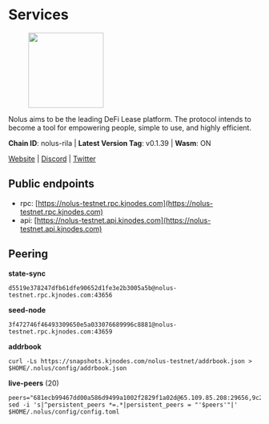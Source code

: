 # Services

<figure><img src="https://raw.githubusercontent.com/kj89/testnet_manuals/main/pingpub/logos/nolus.png" width="150" alt=""><figcaption></figcaption></figure>

Nolus aims to be the leading DeFi Lease platform. The protocol  intends to become a tool for empowering people, simple to use, and highly efficient.

**Chain ID**: nolus-rila | **Latest Version Tag**: v0.1.39 | **Wasm**: ON

[Website](https://www.nolus.io) | [Discord](https://discord.gg/nolus-protocol) | [Twitter](https://twitter.com/NolusProtocol)


## Public endpoints

* rpc: [https://nolus-testnet.rpc.kjnodes.com](https://nolus-testnet.rpc.kjnodes.com)
* api: [https://nolus-testnet.api.kjnodes.com](https://nolus-testnet.api.kjnodes.com)

## Peering

**state-sync**

```
d5519e378247dfb61dfe90652d1fe3e2b3005a5b@nolus-testnet.rpc.kjnodes.com:43656
```

**seed-node**

```
3f472746f46493309650e5a033076689996c8881@nolus-testnet.rpc.kjnodes.com:43659
```

**addrbook**
```
curl -Ls https://snapshots.kjnodes.com/nolus-testnet/addrbook.json > $HOME/.nolus/config/addrbook.json
```

**live-peers** (20)
```
peers="681ecb99467dd00a586d9499a1002f2829f1a02d@65.109.85.208:29656,9c2e998a64480dd06d36806a9cc85fa2692cd8f0@46.0.203.78:23636,d5519e378247dfb61dfe90652d1fe3e2b3005a5b@65.109.68.190:43656,ebaae5968cd32c423c277a3dc8e0a09615078ec0@65.108.126.35:24656,8b0b427b4567a7a66f05fab1146ee97b52ad7958@93.189.30.119:26656,67be97f5ef69a4f149fbef7970ba888e5b2c2cff@65.108.231.124:16656,12b146cd82c7142e9d8aeb4f246499927ecb1c0f@217.13.223.167:36656,d06eccc10c08784a56836ddd1278614f2a50f82f@164.68.127.58:36656,5c2a752c9b1952dbed075c56c600c3a79b58c395@195.3.220.135:27016,df5523a9d35328716337343cbeea3063cd4fa9b3@65.108.206.118:61256,8d636705234cc52f6cce11dc46fc826a47b622ff@65.109.84.215:36656,d694df8e90ddf6102be5c825e57fc58d55217629@143.198.205.193:26656,56f14005119e17ffb4ef3091886e6f7efd375bfd@34.241.107.0:26656,5c236704215735ea722a3ca742a5161c2e871ec6@65.109.85.209:29656,6cb8e63bf00d37399454ab24b6cf316062b90117@199.175.98.110:36656,7a1fc4d1cc0ffec7db6a2a15496136e62561b162@161.97.146.108:26656,7f26067679b4323496319fda007a279b52387d77@63.35.222.83:26656,56c262dbc7ccc509f1768768d87f8a53bf037f02@65.21.92.150:26656,5f68a93ac48f0382d214ed4d0b9c5d4313e5dd52@173.212.223.233:26656,16db477834a9bdafef61baf9f2c0f5bd4eadeedb@13.48.57.97:26656"
sed -i 's|^persistent_peers *=.*|persistent_peers = "'$peers'"|' $HOME/.nolus/config/config.toml
```
